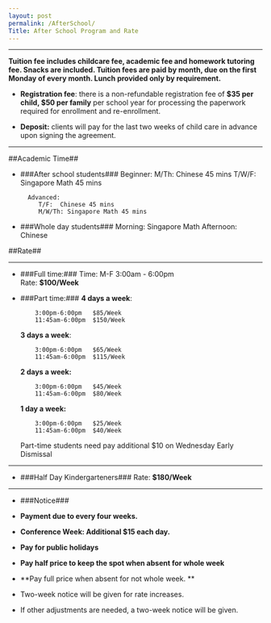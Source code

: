 ```yaml
---
layout: post
permalink: /AfterSchool/
Title: After School Program and Rate
---
```


----------

**Tuition fee includes childcare fee, academic fee and homework tutoring fee. Snacks are included. Tuition fees are paid by month, due on the first Monday of every month.  Lunch provided only by requirement.**
 

-  **Registration fee**: there is a non-refundable registration fee of **$35 per child, $50 per family** per school year for processing the paperwork required for enrollment and re-enrollment.

-  **Deposit:**  clients will pay for the last two weeks of child care in advance upon signing the agreement. 


----------

##Academic Time##

- ###After school students###
        Beginner:
           M/Th:  Chinese 45 mins
           T/W/F: Singapore Math 45 mins

        Advanced:
           T/F:  Chinese 45 mins
           M/W/Th: Singapore Math 45 mins
        

- ###Whole day students###
        Morning:    Singapore Math
        Afternoon:  Chinese




##Rate##

----------

- ###Full time:###
        Time:  M-F 3:00am - 6:00pm         
        Rate:  **$100/Week**
   

- ###Part time:###
    **4 days a week**: 

          3:00pm-6:00pm   $85/Week
          11:45am-6:00pm  $150/Week

    **3 days a week**: 

          3:00pm-6:00pm   $65/Week
          11:45am-6:00pm  $115/Week

    **2 days a week:**

          3:00pm-6:00pm   $45/Week
          11:45am-6:00pm  $80/Week

    **1 day a week:**

          3:00pm-6:00pm   $25/Week
          11:45am-6:00pm  $40/Week

   
    Part-time students need pay additional $10 on Wednesday Early Dismissal

----------

- ###Half Day Kindergarteners###
    Rate:  **$180/Week**



----------
- ###Notice###

- **Payment due to every four weeks.** 

- **Conference Week: Additional $15 each day.**

- **Pay for public holidays**

- **Pay half price to keep the spot when absent for whole week**

- **Pay full price when absent for not whole week. **

- Two-week notice will be given for rate increases.

- If other adjustments are needed, a two-week notice will be given.   
